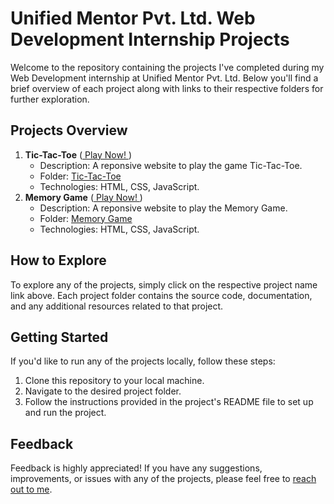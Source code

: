 # Unified Mentor Pvt. Ltd. Web Development Internship Projects

Welcome to the repository containing the projects I've completed during my Web Development internship at Unified Mentor Pvt. Ltd. Below you'll find a brief overview of each project along with links to their respective folders for further exploration.

## Projects Overview

1. **Tic-Tac-Toe** ([ Play Now! ](https://lalithadithyansuresh.github.io/UnifiedMentor-Internship-Projects/Tic-Tac-Toe/))
   - Description: A reponsive website to play the game Tic-Tac-Toe.
   - Folder: [Tic-Tac-Toe](/Tic-Tac-Toe)
   - Technologies: HTML, CSS, JavaScript.
1. **Memory Game** ([ Play Now! ](https://lalithadithyansuresh.github.io/UnifiedMentor-Internship-Projects/Memory%20Game/))
   - Description: A reponsive website to play the Memory Game.
   - Folder: [Memory Game](/Memory%20Game)
   - Technologies: HTML, CSS, JavaScript.

## How to Explore

To explore any of the projects, simply click on the respective project name link above. Each project folder contains the source code, documentation, and any additional resources related to that project.

## Getting Started

If you'd like to run any of the projects locally, follow these steps:

1. Clone this repository to your local machine.
2. Navigate to the desired project folder.
3. Follow the instructions provided in the project's README file to set up and run the project.

## Feedback

Feedback is highly appreciated! If you have any suggestions, improvements, or issues with any of the projects, please feel free to [reach out to me](mailto:lalithadithyansuresh@gmail.com).

